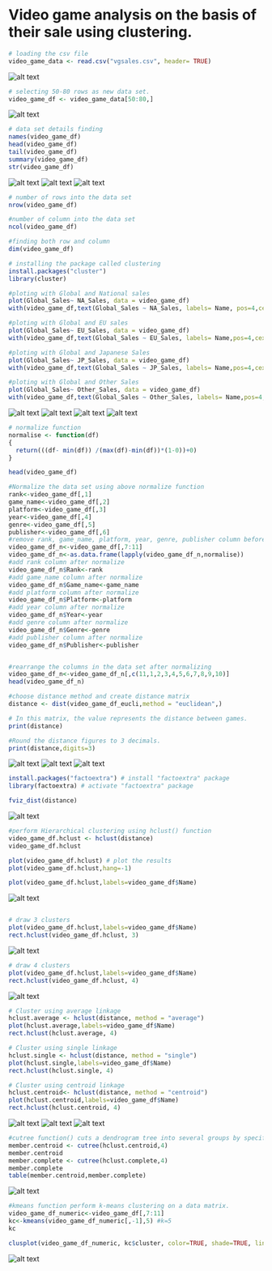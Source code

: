 # Video game analysis on the basis of their sale using clustering.


```r
# loading the csv file
video_game_data <- read.csv("vgsales.csv", header= TRUE)
```
![alt text](https://github.com/Maxyee/julhas-data-science-projects/blob/master/R-Project/clustering/screenshots/2.png)

```r
# selecting 50-80 rows as new data set.
video_game_df <- video_game_data[50:80,]

```
![alt text](https://github.com/Maxyee/julhas-data-science-projects/blob/master/R-Project/clustering/screenshots/4.png)

```r
# data set details finding 
names(video_game_df)
head(video_game_df)
tail(video_game_df)
summary(video_game_df)
str(video_game_df)

```
![alt text](https://github.com/Maxyee/julhas-data-science-projects/blob/master/R-Project/clustering/screenshots/6.png)
![alt text](https://github.com/Maxyee/julhas-data-science-projects/blob/master/R-Project/clustering/screenshots/7.png)
![alt text](https://github.com/Maxyee/julhas-data-science-projects/blob/master/R-Project/clustering/screenshots/8.png)

```r
# number of rows into the data set
nrow(video_game_df)

#number of column into the data set
ncol(video_game_df)

#finding both row and column
dim(video_game_df)

```

```r
# installing the package called clustering
install.packages("cluster")
library(cluster)

```


```r
#ploting with Global and National sales
plot(Global_Sales~ NA_Sales, data = video_game_df)
with(video_game_df,text(Global_Sales ~ NA_Sales, labels= Name, pos=4,cex=.6))

#ploting with Global and EU sales
plot(Global_Sales~ EU_Sales, data = video_game_df)
with(video_game_df,text(Global_Sales ~ EU_Sales, labels= Name,pos=4,cex=.6))

#ploting with Global and Japanese Sales
plot(Global_Sales~ JP_Sales, data = video_game_df)
with(video_game_df,text(Global_Sales ~ JP_Sales, labels= Name,pos=4,cex=.6))

#ploting with Global and Other Sales
plot(Global_Sales~ Other_Sales, data = video_game_df)
with(video_game_df,text(Global_Sales ~ Other_Sales, labels= Name,pos=4,cex=.6))

```
![alt text](https://github.com/Maxyee/julhas-data-science-projects/blob/master/R-Project/clustering/screenshots/12.png)
![alt text](https://github.com/Maxyee/julhas-data-science-projects/blob/master/R-Project/clustering/screenshots/13.png)
![alt text](https://github.com/Maxyee/julhas-data-science-projects/blob/master/R-Project/clustering/screenshots/14.png)
![alt text](https://github.com/Maxyee/julhas-data-science-projects/blob/master/R-Project/clustering/screenshots/15.png)

```r
# normalize function
normalise <- function(df)
{
  return(((df- min(df)) /(max(df)-min(df))*(1-0))+0)
}

head(video_game_df)

```


```r
#Normalize the data set using above normalize function 
rank<-video_game_df[,1]
game_name<-video_game_df[,2]
platform<-video_game_df[,3]
year<-video_game_df[,4]
genre<-video_game_df[,5]
publisher<-video_game_df[,6]
#remove rank, game_name, platform, year, genre, publisher column before normalize 
video_game_df_n<-video_game_df[,7:11]
video_game_df_n<-as.data.frame(lapply(video_game_df_n,normalise))
#add rank column after normalize
video_game_df_n$Rank<-rank 
#add game_name column after normalize
video_game_df_n$Game_name<-game_name 
#add platform column after normalize
video_game_df_n$Platform<-platform 
#add year column after normalize
video_game_df_n$Year<-year 
#add genre column after normalize
video_game_df_n$Genre<-genre 
#add publisher column after normalize
video_game_df_n$Publisher<-publisher 

```


```r

#rearrange the columns in the data set after normalizing 
video_game_df_n<-video_game_df_n[,c(11,1,2,3,4,5,6,7,8,9,10)]
head(video_game_df_n)

#choose distance method and create distance matrix
distance <- dist(video_game_df_eucli,method = "euclidean",)

# In this matrix, the value represents the distance between games.
print(distance)

#Round the distance figures to 3 decimals. 
print(distance,digits=3)

```
![alt text](https://github.com/Maxyee/julhas-data-science-projects/blob/master/R-Project/clustering/screenshots/19.png)
![alt text](https://github.com/Maxyee/julhas-data-science-projects/blob/master/R-Project/clustering/screenshots/20.png)
![alt text](https://github.com/Maxyee/julhas-data-science-projects/blob/master/R-Project/clustering/screenshots/21.png)


```r
install.packages("factoextra") # install "factoextra" package
library(factoextra) # activate "factoextra" package

fviz_dist(distance)


```
![alt text](https://github.com/Maxyee/julhas-data-science-projects/blob/master/R-Project/clustering/screenshots/23.png)

```r
#perform Hierarchical clustering using hclust() function
video_game_df.hclust <- hclust(distance) 
video_game_df.hclust

plot(video_game_df.hclust) # plot the results
plot(video_game_df.hclust,hang=-1)

plot(video_game_df.hclust,labels=video_game_df$Name)

```
![alt text](https://github.com/Maxyee/julhas-data-science-projects/blob/master/R-Project/clustering/screenshots/25.png)

```r

# draw 3 clusters 
plot(video_game_df.hclust,labels=video_game_df$Name)
rect.hclust(video_game_df.hclust, 3)

```
![alt text](https://github.com/Maxyee/julhas-data-science-projects/blob/master/R-Project/clustering/screenshots/27.png)

```r
# draw 4 clusters 
plot(video_game_df.hclust,labels=video_game_df$Name)
rect.hclust(video_game_df.hclust, 4)
```
![alt text](https://github.com/Maxyee/julhas-data-science-projects/blob/master/R-Project/clustering/screenshots/29.png)

```r
# Cluster using average linkage
hclust.average <- hclust(distance, method = "average") 
plot(hclust.average,labels=video_game_df$Name)
rect.hclust(hclust.average, 4)

# Cluster using single linkage
hclust.single <- hclust(distance, method = "single") 
plot(hclust.single,labels=video_game_df$Name)
rect.hclust(hclust.single, 4)

# Cluster using centroid linkage
hclust.centroid<- hclust(distance, method = "centroid") 
plot(hclust.centroid,labels=video_game_df$Name)
rect.hclust(hclust.centroid, 4)

```
![alt text](https://github.com/Maxyee/julhas-data-science-projects/blob/master/R-Project/clustering/screenshots/31.png)
![alt text](https://github.com/Maxyee/julhas-data-science-projects/blob/master/R-Project/clustering/screenshots/32.png)
![alt text](https://github.com/Maxyee/julhas-data-science-projects/blob/master/R-Project/clustering/screenshots/33.png)

```r
#cutree function() cuts a dendrogram tree into several groups by specifying the desired number of clusters.
member.centroid <- cutree(hclust.centroid,4) 
member.centroid
member.complete <- cutree(hclust.complete,4) 
member.complete
table(member.centroid,member.complete)

```
![alt text](https://github.com/Maxyee/julhas-data-science-projects/blob/master/R-Project/clustering/screenshots/35.png)

```r
#kmeans function perform k-means clustering on a data matrix.
video_game_df_numeric<-video_game_df[,7:11]
kc<-kmeans(video_game_df_numeric[,-1],5) #k=5
kc

clusplot(video_game_df_numeric, kc$cluster, color=TRUE, shade=TRUE, lines=0)


```

![alt text](https://github.com/Maxyee/julhas-data-science-projects/blob/master/R-Project/clustering/screenshots/37.png)
